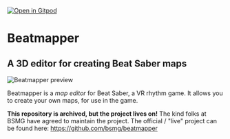 [![Open in Gitpod](https://gitpod.io/button/open-in-gitpod.svg)](https://gitpod.io/from-referrer/)

# Beatmapper

## A 3D editor for creating Beat Saber maps

![Beatmapper preview](https://github.com/joshwcomeau/beatmapper/blob/master/preview.png?raw=true)

Beatmapper is a _map editor_ for Beat Saber, a VR rhythm game. It allows you to create your own maps, for use in the game.

**This repository is archived, but the project lives on!** The kind folks at BSMG have agreed to maintain the project. The official / "live" project can be found here: https://github.com/bsmg/beatmapper
